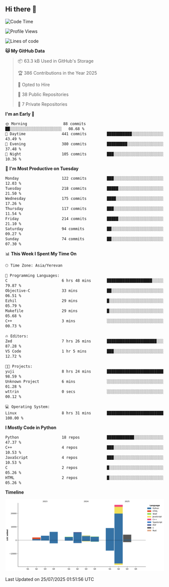## Hi there 👋

<!--START_SECTION:waka-->
![Code Time](http://img.shields.io/badge/Code%20Time-1%2C374%20hrs%209%20mins-blue)

![Profile Views](http://img.shields.io/badge/Profile%20Views-11-blue)

![Lines of code](https://img.shields.io/badge/From%20Hello%20World%20I%27ve%20Written-65.5%20thousand%20lines%20of%20code-blue)

**🐱 My GitHub Data** 

> 📦 63.3 kB Used in GitHub's Storage 
 > 
> 🏆 386 Contributions in the Year 2025
 > 
> 💼 Opted to Hire
 > 
> 📜 38 Public Repositories 
 > 
> 🔑 7 Private Repositories 
 > 
**I'm an Early 🐤** 

```text
🌞 Morning                88 commits          ██░░░░░░░░░░░░░░░░░░░░░░░   08.68 % 
🌆 Daytime                441 commits         ███████████░░░░░░░░░░░░░░   43.49 % 
🌃 Evening                380 commits         █████████░░░░░░░░░░░░░░░░   37.48 % 
🌙 Night                  105 commits         ███░░░░░░░░░░░░░░░░░░░░░░   10.36 % 
```
📅 **I'm Most Productive on Tuesday** 

```text
Monday                   122 commits         ███░░░░░░░░░░░░░░░░░░░░░░   12.03 % 
Tuesday                  218 commits         █████░░░░░░░░░░░░░░░░░░░░   21.50 % 
Wednesday                175 commits         ████░░░░░░░░░░░░░░░░░░░░░   17.26 % 
Thursday                 117 commits         ███░░░░░░░░░░░░░░░░░░░░░░   11.54 % 
Friday                   214 commits         █████░░░░░░░░░░░░░░░░░░░░   21.10 % 
Saturday                 94 commits          ██░░░░░░░░░░░░░░░░░░░░░░░   09.27 % 
Sunday                   74 commits          ██░░░░░░░░░░░░░░░░░░░░░░░   07.30 % 
```


📊 **This Week I Spent My Time On** 

```text
🕑︎ Time Zone: Asia/Yerevan

💬 Programming Languages: 
C                        6 hrs 48 mins       ████████████████████░░░░░   79.87 % 
Objective-C              33 mins             ██░░░░░░░░░░░░░░░░░░░░░░░   06.51 % 
Ezhil                    29 mins             █░░░░░░░░░░░░░░░░░░░░░░░░   05.79 % 
Makefile                 29 mins             █░░░░░░░░░░░░░░░░░░░░░░░░   05.68 % 
C++                      3 mins              ░░░░░░░░░░░░░░░░░░░░░░░░░   00.73 % 

🔥 Editors: 
Zed                      7 hrs 26 mins       ██████████████████████░░░   87.28 % 
VS Code                  1 hr 5 mins         ███░░░░░░░░░░░░░░░░░░░░░░   12.72 % 

🐱‍💻 Projects: 
yuji                     8 hrs 24 mins       █████████████████████████   98.59 % 
Unknown Project          6 mins              ░░░░░░░░░░░░░░░░░░░░░░░░░   01.28 % 
wttrin                   0 secs              ░░░░░░░░░░░░░░░░░░░░░░░░░   00.12 % 

💻 Operating System: 
Linux                    8 hrs 31 mins       █████████████████████████   100.00 % 
```

**I Mostly Code in Python** 

```text
Python                   18 repos            ████████████░░░░░░░░░░░░░   47.37 % 
C++                      4 repos             ███░░░░░░░░░░░░░░░░░░░░░░   10.53 % 
JavaScript               4 repos             ███░░░░░░░░░░░░░░░░░░░░░░   10.53 % 
C                        2 repos             █░░░░░░░░░░░░░░░░░░░░░░░░   05.26 % 
HTML                     2 repos             █░░░░░░░░░░░░░░░░░░░░░░░░   05.26 % 
```



**Timeline**

![Lines of Code chart](https://raw.githubusercontent.com/0xM4LL0C/0xM4LL0C/main/assets/bar_graph.png)


 Last Updated on 25/07/2025 01:51:56 UTC
<!--END_SECTION:waka-->
